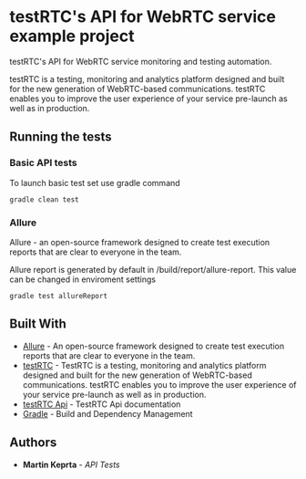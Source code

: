 # testRTC's API for WebRTC service example project


testRTC's API for WebRTC service monitoring and testing automation.

testRTC is a testing, monitoring and analytics platform designed and built for the new generation of WebRTC-based communications. testRTC enables you to improve the user experience of your service pre-launch as well as in production.



## Running the tests

### Basic API tests

To launch basic test set use gradle command

```
gradle clean test
```

### Allure

Allure - an open-source framework designed to create test execution reports that are clear to everyone in the team.

Allure report is generated by default in /build/report/allure-report. This value can be changed in enviroment settings

```
gradle test allureReport
```



## Built With
* [Allure](http://allure.qatools.ru/) - An open-source framework designed to create test execution reports that are clear to everyone in the team.
* [testRTC](http://com.testrtc.com) - TestRTC is a testing, monitoring and analytics platform designed and built for the new generation of WebRTC-based communications. testRTC enables you to improve the user experience of your service pre-launch as well as in production.
* [testRTC Api](https://apidoc.com.testrtc.com/index.html#!/default/) - TestRTC Api documentation
* [Gradle](https://gradle.org/) - Build and Dependency Management



## Authors

* **Martin Keprta** - *API Tests*
